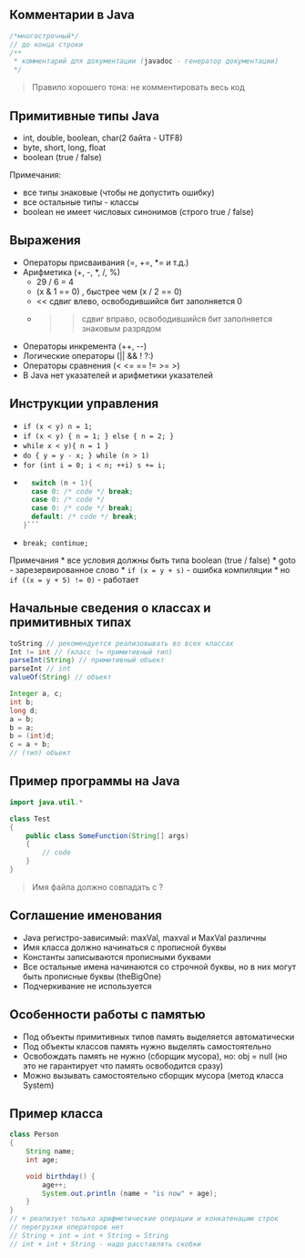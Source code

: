 ## Комментарии в Java

```java
/*многострочный*/
// до конца строки
/**
 * комментарий для документации (javadoc - генератор документации)
 */
```  
> Правило хорошего тона: не комментировать весь код

## Примитивные типы Java

* int, double, boolean, char(2 байта - UTF8)
* byte, short, long, float
* boolean (true / false)

Примечания:  
* все типы знаковые (чтобы не допустить ошибку)
* все остальные типы - классы
* boolean не имеет числовых синонимов (строго true / false)

## Выражения

* Операторы присваивания (=, +=, *= и т.д.)
* Арифметика (+, -, *, /, %)
    * 29 / 6 = 4
    * (x & 1 == 0) , быстрее чем (x / 2 == 0)
    * << сдвиг влево, освободившийся бит заполняется 0
    * >> сдвиг вправо, освободившийся бит заполняется знаковым разрядом
* Операторы инкремента (++, --)
* Логические операторы (|| && ! ?:)
* Операторы сравнения (< <= == != >= >)
* В Java нет указателей и арифметики указателей

## Инструкции управления
* `if (x < y) n = 1;`
* `if (x < y) { n = 1; } else { n = 2; }`
* `while x < y){ n = 1 }`
* `do { y = y - x; } while (n > 1)`
* `for (int i = 0; i < n; ++i) s += i;`
* ```java
    switch (n + 1){
    case 0: /* code */ break;
    case 0: /* code */
    case 0: /* code */ break;
    default: /* code */ break;
  }```
* `break; continue;`
    
Примечания
    * все условия должны быть типа boolean (true / false)
    * goto - зарезервированное слово
    * `if (x = y + s)` - ошибка компиляции
    * но `if ((x = y + 5) != 0)` - работает

## Начальные сведения о классах и примитивных типах

```java
toString // рекомендуется реализовывать во всех классах
Int != int // (класс != примитивный тип)
parseInt(String) // примитивный объект
parseInt // int
valueOf(String) // объект
```  
```java
Integer a, c;
int b;
long d;
a = b;
b = a;
b = (int)d;
c = a + b;  
// (тип) объект
```

## Пример программы на Java

```java 
import java.util.*

class Test
{
    public class SomeFunction(String[] args)
    {
        // code
    }
}
```
> Имя файла должно совпадать с ?

## Соглашение именования

* Java регистро-зависимый: maxVal, maxval и MaxVal различны
* Имя класса должно начинаться с прописной буквы
* Константы записываются прописными буквами
* Все остальные имена начинаются со строчной буквы, но в них могут быть прописные буквы (theBigOne)
* Подчеркивание не используется

## Особенности работы с памятью

* Под объекты примитивных типов память выделяется автоматически
* Под объекты классов память нужно выделять самостоятельно
* Освобождать память не нужно (сборщик мусора), но: obj = null (но это не гарантирует что память освободится сразу)
* Можно вызывать самостоятельно сборщик мусора (метод класса System)

## Пример класса

```java    
class Person
{
    String name;
    int age;

    void birthday() {
        age++;
        System.out.println (name + "is now" + age);
    }
}
// + реализует только арифметические операции и конкатенацию строк
// перегрузки операторов нет
// String + int = int + String = String
// int + int + String - надо расставлять скобки
```  